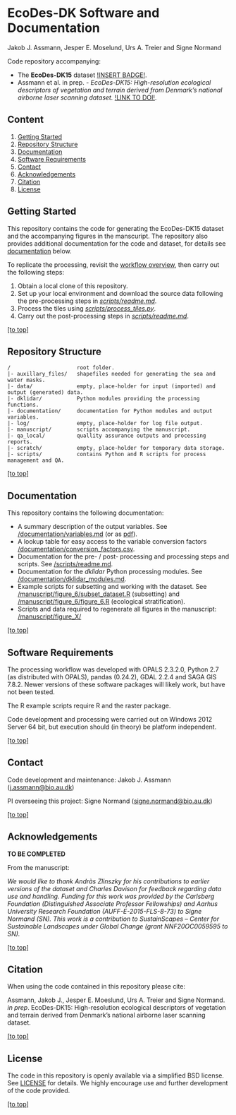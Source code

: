 # EcoDes-DK Software and Documentation
Jakob J. Assmann, Jesper E. Moselund, Urs A. Treier and Signe Normand

Code repository accompanying:

- The **EcoDes-DK15** dataset [!INSERT BADGE!](https://doi.org/10.5281/zenodo.4756557).
- Assmann et al. in prep. - *EcoDes-DK15:* *High-resolution ecological descriptors of vegetation and terrain derived from Denmark’s national airborne laser scanning dataset.* [!LINK TO DOI!]().

## Content

1. [Getting Started](#getting-started)
2. [Repository Structure](#repository-structure)
3. [Documentation](#documentation)
4. [Software Requirements](#software-requirements)
5. [Contact](#contact)
6. [Acknowledgements](#Acknowledgements)
7. [Citation](#citation)
8. [License](#license)

## Getting Started

This repository contains the code for generating the EcoDes-DK15 dataset and the accompanying figures in the manscuript. The repository also provides additional documentation for the code and dataset, for details see [documentation](#documentation) below. 

To replicate the processing, revisit the [workflow overview](/documentation/dk_lidar_processing_flow.pdf), then carry out the following steps:

1. Obtain a local clone of this repository. 
2. Set up your local environment and download the source data following the pre-processing steps in [*scripts/readme.md*](scripts/readme.md).
3. Process the tiles using [*scripts/process_tiles.py*](scripts/process_tiles.py).
4. Carry out the post-processing steps in [*scripts/readme.md*](scripts/readme.md).

[\[to top\]](#content)

## Repository Structure
```
/                     root folder.
|- auxillary_files/   shapefiles needed for generating the sea and water masks. 
|- data/              empty, place-holder for input (imported) and output (generated) data.
|- dklidar/           Python modules providing the processing functions.
|- documentation/     documentation for Python modules and output variables. 
|- log/               empty, place-holder for log file output.
|- manuscript/        scripts accompanying the manuscript.
|- qa_local/          quallity assurance outputs and processing reports.
|- scratch/           empty, place-holder for temporary data storage.
|- scripts/           contains Python and R scripts for process management and QA.
```
[\[to top\]](#content)

## Documentation

This repository contains the following documentation:

- A summary description of the output variables. See [/documentation/variables.md](/documentation/variables.md) (or as [pdf](/documentation/variables.pdf)).
- A lookup table for easy access to the variable conversion factors [/documentation/conversion_factors.csv](/documentation/conversion_factors.csv).
- Documentation for the pre- / post- processing and processing steps and scripts. See [/scripts/readme.md](/scripts/readme.md).
- Documentation for the *dklidar* Python processing modules. See [/documentation/dklidar_modules.md](/documentation/dklidar_modules.md).
- Example scripts for subsetting and working with the dataset. See [/manuscript/figure_6/subset_dataset.R](/manuscript/figure_6/subset_dataset.R) (subsetting) and [/manuscript/figure_6/figure_6.R](/manuscript/figure_6/figure_6.R) (ecological stratification).
- Scripts and data required to regenerate all figures in the manuscript:  [/manuscript/figure_X/](/manuscript/figure_6/figure_6.R) 

[\[to top\]](#content)

## Software Requirements

The processing workflow was developed with OPALS 2.3.2.0, Python 2.7 (as distributed with OPALS), pandas (0.24.2), GDAL 2.2.4 and SAGA GIS 7.8.2. Newer versions of these software packages will likely work, but have not been tested. 

The R example scripts require R and the raster package. 

Code development and processing were carried out on Windows 2012 Server 64 bit, but execution should (in theory) be platform independent. 

[\[to top\]](#content)

## Contact
Code development and maintenance: Jakob J. Assmann (j.assmann@bio.au.dk)

PI overseeing this project: Signe Normand (signe.normand@bio.au.dk)

[\[to top\]](#content)

## Acknowledgements

**TO BE COMPLETED**

From the manuscript:

*We would like to thank Andràs Zlinszky for his contributions to earlier versions of the dataset and Charles Davison for feedback regarding data use and handling. Funding for this work was provided by the Carlsberg Foundation (Distinguished Associate Professor Fellowships) and Aarhus University Research Foundation (AUFF-E-2015-FLS-8-73) to Signe Normand (SN). This work is a contribution to SustainScapes – Center for Sustainable Landscapes under Global Change (grant NNF20OC0059595 to SN).*

[\[to top\]](#content)

## Citation

When using the code contained in this repository please cite:

Assmann, Jakob J., Jesper E. Moeslund, Urs A. Treier and Signe Normand. *in prep*. EcoDes-DK15: High-resolution ecological descriptors of vegetation and terrain derived from Denmark’s national airborne laser scanning dataset.

[\[to top\]](#content)

## License

The code in this repository is openly available via a simplified BSD license. See [LICENSE](/LICENSE.txt) for details. We highly encourage use and further development of the code provided.  

[\[to top\]](#content)

